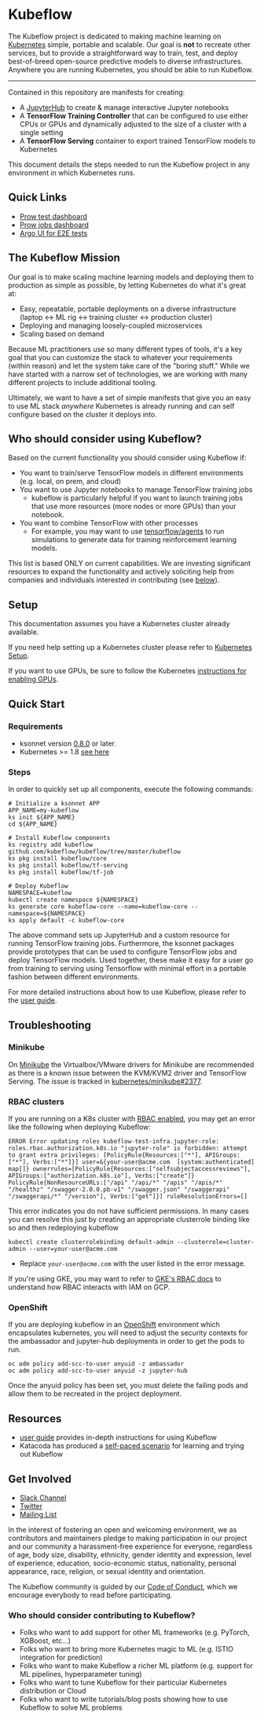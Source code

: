# Kubeflow

The Kubeflow project is dedicated to making machine learning on [Kubernetes](https://kubernetes.io/) simple, portable and scalable. Our goal is **not** to recreate other services, but to provide a straightforward way to train, test, and deploy best-of-breed open-source predictive models to diverse infrastructures. Anywhere you are running Kubernetes, you should be able to run Kubeflow.

****

Contained in this repository are manifests for creating:

* A [JupyterHub](https://jupyterhub.readthedocs.io/en/latest/) to create & manage interactive Jupyter notebooks
* A **TensorFlow Training Controller** that can be configured to use either CPUs or GPUs and dynamically adjusted to the size of a cluster with a single setting
* A **TensorFlow Serving** container to export trained TensorFlow models to Kubernetes

This document details the steps needed to run the Kubeflow project in any environment in which Kubernetes runs.

## Quick Links
* [Prow test dashboard](https://k8s-testgrid.appspot.com/sig-big-data)
* [Prow jobs dashboard](https://prow.k8s.io/?repo=google%2Fkubeflow)
* [Argo UI for E2E tests](http://testing-argo.kubeflow.io)

## The Kubeflow Mission

Our goal is to make scaling machine learning models and deploying them to production as simple as possible, by letting Kubernetes do what it's great at:
- Easy, repeatable, portable deployments on a diverse infrastructure (laptop <-> ML rig <-> training cluster <-> production cluster)
- Deploying and managing loosely-coupled microservices
- Scaling based on demand



Because ML practitioners use so many different types of tools, it's a key goal that you can customize the stack to whatever your requirements (within reason) and let the system take care of the "boring stuff." While we have started with a narrow set of technologies, we are working with many different projects to include additional tooling.

Ultimately, we want to have a set of simple manifests that give you an easy to use ML stack _anywhere_ Kubernetes is already running and can self configure based on the cluster it deploys into.


## Who should consider using Kubeflow?

Based on the current functionality you should consider using Kubeflow if:

  * You want to train/serve TensorFlow models in different environments (e.g. local, on prem, and cloud)
  * You want to use Jupyter notebooks to manage TensorFlow training jobs
       * kubeflow is particularly helpful if you want to launch training jobs that use more resources (more nodes or more GPUs) than your notebook.
  * You want to combine TensorFlow with other processes
       * For example, you may want to use [tensorflow/agents](https://github.com/tensorflow/agents) to run simulations to generate data for training reinforcement learning models.

This list is based ONLY on current capabilities. We are investing significant resources to expand the
functionality and actively soliciting help from companies and individuals interested in contributing (see [below](README.md#who-should-consider-contributing-to-kubeflow)).

## Setup

This documentation assumes you have a Kubernetes cluster already available.

If you need help setting up a Kubernetes cluster please refer to [Kubernetes Setup](https://kubernetes.io/docs/setup/).

If you want to use GPUs, be sure to follow the Kubernetes [instructions for enabling GPUs](https://kubernetes.io/docs/tasks/manage-gpus/scheduling-gpus/).

## Quick Start

### Requirements

  * ksonnet version [0.8.0](https://ksonnet.io/#get-started) or later.
  * Kubernetes >= 1.8 [see here](https://github.com/tensorflow/k8s#requirements)

### Steps

In order to quickly set up all components, execute the following commands:

```commandline
# Initialize a ksonnet APP
APP_NAME=my-kubeflow
ks init ${APP_NAME}
cd ${APP_NAME}

# Install Kubeflow components
ks registry add kubeflow github.com/kubeflow/kubeflow/tree/master/kubeflow
ks pkg install kubeflow/core
ks pkg install kubeflow/tf-serving
ks pkg install kubeflow/tf-job

# Deploy Kubeflow
NAMESPACE=kubeflow
kubectl create namespace ${NAMESPACE}
ks generate core kubeflow-core --name=kubeflow-core --namespace=${NAMESPACE}
ks apply default -c kubeflow-core
```


The above command sets up JupyterHub and a custom resource for running TensorFlow training jobs. Furthermore, the ksonnet packages
provide prototypes that can be used to configure TensorFlow jobs and deploy TensorFlow models.
Used together, these make it easy for a user go from training to serving using Tensorflow with minimal
effort in a portable fashion between different environments.

For more detailed instructions about how to use Kubeflow, please refer to the [user guide](user_guide.md).

## Troubleshooting

### Minikube

On [Minikube](https://github.com/kubernetes/minikube) the Virtualbox/VMware drivers for Minikube are recommended as there is a known
issue between the KVM/KVM2 driver and TensorFlow Serving. The issue is tracked in [kubernetes/minikube#2377](https://github.com/kubernetes/minikube/issues/2377).

### RBAC clusters

If you are running on a K8s cluster with [RBAC enabled](https://kubernetes.io/docs/admin/authorization/rbac/#command-line-utilities), you may get an error like the following when deploying Kubeflow:

```
ERROR Error updating roles kubeflow-test-infra.jupyter-role: roles.rbac.authorization.k8s.io "jupyter-role" is forbidden: attempt to grant extra privileges: [PolicyRule{Resources:["*"], APIGroups:["*"], Verbs:["*"]}] user=&{your-user@acme.com  [system:authenticated] map[]} ownerrules=[PolicyRule{Resources:["selfsubjectaccessreviews"], APIGroups:["authorization.k8s.io"], Verbs:["create"]} PolicyRule{NonResourceURLs:["/api" "/api/*" "/apis" "/apis/*" "/healthz" "/swagger-2.0.0.pb-v1" "/swagger.json" "/swaggerapi" "/swaggerapi/*" "/version"], Verbs:["get"]}] ruleResolutionErrors=[]
```

This error indicates you do not have sufficient permissions. In many cases you can resolve this just by creating an appropriate
clusterrole binding like so and then redeploying kubeflow

```commandline
kubectl create clusterrolebinding default-admin --clusterrole=cluster-admin --user=your-user@acme.com
```

  * Replace `your-user@acme.com` with the user listed in the error message.

If you're using GKE, you may want to refer to [GKE's RBAC docs](https://cloud.google.com/kubernetes-engine/docs/how-to/role-based-access-control) to understand
how RBAC interacts with IAM on GCP.

### OpenShift
If you are deploying kubeflow in an [OpenShift](https://github.com/openshift/origin) environment which encapsulates kubernetes, you will need to adjust the security contexts for the ambassador and jupyter-hub deployments in order to get the pods to run.

```commandline
oc adm policy add-scc-to-user anyuid -z ambassador
oc adm policy add-scc-to-user anyuid -z jupyter-hub
```
Once the anyuid policy has been set, you must delete the failing pods and allow them to be recreated in the project deployment.

## Resources

* [user guide](user_guide.md) provides in-depth instructions for using Kubeflow
* Katacoda has produced a [self-paced scenario](https://www.katacoda.com/kubeflow) for learning and trying out Kubeflow


## Get Involved

* [Slack Channel](https://join.slack.com/t/kubeflow/shared_invite/enQtMjgyMzMxNDgyMTQ5LWUwMTIxNmZlZTk2NGU0MmFiNDE4YWJiMzFiOGNkZGZjZmRlNTExNmUwMmQ2NzMwYzk5YzQxOWQyODBlZGY2OTg)
* [Twitter](http://twitter.com/kubeflow)
* [Mailing List](https://groups.google.com/forum/#!forum/kubeflow-discuss)

In the interest of fostering an open and welcoming environment, we as contributors and maintainers pledge to making participation in our project and our community a harassment-free experience for everyone, regardless of age, body size, disability, ethnicity, gender identity and expression, level of experience, education, socio-economic status, nationality, personal appearance, race, religion, or sexual identity and orientation.

The Kubeflow community is guided by our [Code of Conduct](https://github.com/kubeflow/community/blob/master/CODE_OF_CONDUCT.md), which we encourage everybody to read before participating.



### Who should consider contributing to Kubeflow?

* Folks who want to add support for other ML frameworks (e.g. PyTorch, XGBoost, etc...)
* Folks who want to bring more Kubernetes magic to ML (e.g. ISTIO integration for prediction)
* Folks who want to make Kubeflow a richer ML platform (e.g. support for ML pipelines, hyperparameter tuning)
* Folks who want to tune Kubeflow for their particular Kubernetes distribution or Cloud
* Folks who want to write tutorials/blog posts showing how to use Kubeflow to solve ML problems
